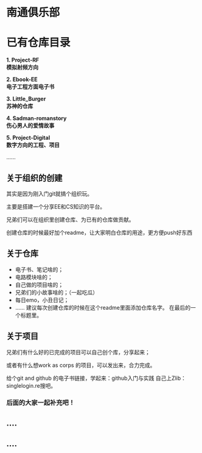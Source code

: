 # 南通俱乐部
# 已有仓库目录
**1. Project-RF**                 
**模拟射频方向** 

**2. Ebook-EE**     
**电子工程方面电子书**

**3. Little_Burger**   
**苏神的仓库**

**4. Sadman-romanstory**         
**伤心男人的爱情故事**

**5. Project-Digital**           
**数字方向的工程、项目**

......


## 关于组织的创建
其实是因为刚入门git就搞个组织玩。

主要是搭建一个分享EE和CS知识的平台。

兄弟们可以在组织里创建仓库、为已有的仓库做贡献。

创建仓库的时候最好加个readme，让大家明白仓库的用途，更方便push好东西

## 关于仓库

- 电子书、笔记啥的；
- 电路模块啥的；
- 自己做的项目啥的；
- 兄弟们的小故事啥的；（一起吃瓜）
- 每日emo，小丑日记；
- ......
建议每次创建仓库的时候在这个readme里面添加仓库名字。
在最后的一个标题里。

## 关于项目

兄弟们有什么好的已完成的项目可以自己创个库，分享起来；

或者有什么想work as corps 的项目，可以发出来，合力完成。


给个git and github 的电子书链接，学起来：github入门与实践 自己上Zlib：singlelogin.re搜吧。


### 后面的大家一起补充吧！

## ....
## ....

